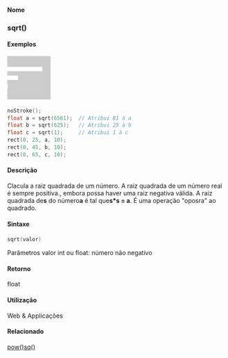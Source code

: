 
#### Nome
### sqrt()

#### Exemplos
<img border="0" height="100" src="media/sqrt_.gif" width="100"/>

```pde
noStroke(); 
float a = sqrt(6561);  // Atribui 81 à a
float b = sqrt(625);   // Atribui 25 à b
float c = sqrt(1);     // Atribui 1 à c
rect(0, 25, a, 10); 
rect(0, 45, b, 10); 
rect(0, 65, c, 10); 

```

#### Descrição
Clacula a raiz quadrada de um número. A raiz
quadrada de um número real é sempre positiva., embora
possa haver uma raiz negativa válida. A raiz quadrada de**s** do número**a** é tal que**s*s = a**. É uma operação "oposra" ao quadrado.

#### Sintaxe
```pde
sqrt(valor)

```
Parâmetros
valor
int ou float: número não negativo

#### Retorno

	
float

#### Utilização

	
Web & Applicações

#### Relacionado
[pow()](pow_)[sq()](sq_)
